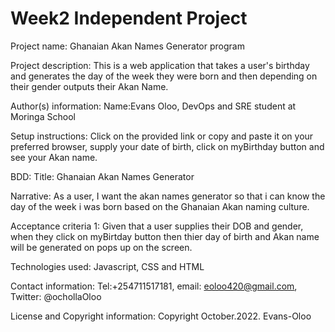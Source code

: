 # Week2 Independent Project

Project name: 
Ghanaian Akan Names Generator program

Project description:
This is a web application that takes a user's birthday and generates the day of the week they were born and then depending on their gender outputs their Akan Name.

Author(s) information:
Name:Evans Oloo, DevOps and SRE student at Moringa School

Setup instructions:
Click on the provided link or copy and paste it on your preferred browser, supply your date of birth, click on myBirthday button and see your Akan name.

BDD:
Title: Ghanaian Akan Names Generator

Narrative: As a user, I want the akan names generator so that i can know the day of the week i was born based on the Ghanaian Akan naming culture.

Acceptance criteria 1: Given that a user supplies their DOB and gender, when they click on myBirtday button then thier day of birth and Akan name will be generated on pops up on the screen.

Technologies used:
Javascript, CSS and HTML

Contact information:
Tel:+254711517181,
email: eoloo420@gmail.com,
Twitter: @ochollaOloo

License and Copyright information: 
Copyright October.2022. Evans-Oloo
